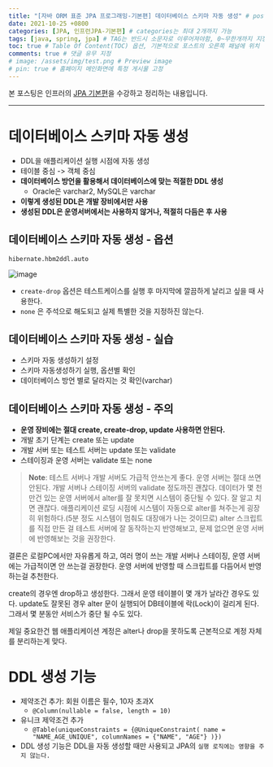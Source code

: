 ```yaml
---
title: "[자바 ORM 표준 JPA 프로그래밍-기본편] 데이터베이스 스키마 자동 생성" # post의 layout이 기본적으로 post로 설정되어있어서 Front Matter에 따로 layout변수를 만들어 주지 않아도 됨
date: 2021-10-25 +0800
categories: [JPA, 인프런JPA-기본편] # categories는 최대 2개까지 가능
tags: [java, spring, jpa] # TAG는 반드시 소문자로 이루어져야함, 0~무한개까지 지정 가능
toc: true # Table Of Content(TOC) 옵션, 기본적으로 포스트의 오른쪽 패널에 위치
comments: true # 댓글 유무 지정
# image: /assets/img/test.png # Preview image
# pin: true # 홈페이지 메인화면에 특정 게시물 고정
---
```


본 포스팅은 인프러의 [JPA 기본편](https://www.inflearn.com/course/ORM-JPA-Basic#)을 수강하고 정리하는 내용입니다.

<hr>

# 데이터베이스 스키마 자동 생성
- DDL을 애플리케이션 실행 시점에 자동 생성
- 테이블 중심 -> 객체 중심
- <b>데이터베이스 방언을 활용해서 데이터베이스에 맞는 적절한 DDL 생성</b>
  - Oracle은 varchar2, MySQL은 varchar
- <b>이렇게 생성된 DDL은 개발 장비에서만 사용</b>
- <b>생성된 DDL은 운영서버에서는 사용하지 않거나, 적절히 다듬은 후 사용</b>

## 데이터베이스 스키마 자동 생성 - 옵션
`hibernate.hbm2ddl.auto`

![image](https://user-images.githubusercontent.com/44339530/138655529-145a69bf-f9e3-4ddf-b653-57b557797b6f.png)

- `create-drop` 옵션은 테스트케이스를 실행 후 마지막에 깔끔하게 날리고 싶을 때 사용한다.
- `none` 은 주석으로 해도되고 실제 특별한 것을 지정하진 않는다.

## 데이터베이스 스키마 자동 생성 - 실습
- 스키마 자동 생성하기 설정
- 스키마 자동생성하기 실행, 옵션별 확인
- 데이터베이스 방언 별로 달라지는 것 확인(varchar)

## 데이터베이스 스키마 자동 생성 - 주의
- <b>운영 장비에는 절대 create, create-drop, update 사용하면 안된다.</b>
- 개발 초기 단계는 create 또는 update
- 개발 서버 또는 테스트 서버는 update 또는 validate
- 스테이징과 운영 서버는 validate 또는 none


> **Note**: 테스트 서버나 개발 서버도 가급적 안쓰는게 좋다. 운영 서버는 절대 쓰면 안된다. 개발 서버나 스테이징 서버의 validate 정도까진 괜찮다. 데이터가 몇 천만건 있는 운영 서버에서 alter를 잘 못치면 시스템이 중단될 수 있다. 잘 알고 치면 괜찮다. 애플리케이션 로딩 시점에 시스템이 자동으로 alter를 쳐주는게 굉장히 위험하다.(5분 정도 시스템이 멈춰도 대장애가 나는 것이므로) alter 스크립트를 직접 만든 걸 테스트 서버에 잘 동작하는지 반영해보고, 문제 없으면 운영 서버에 반영해보는 것을 권장한다.

결론은 로컬PC에서만 자유롭게 하고, 여러 명이 쓰는 개발 서버나 스테이징, 운영 서버에는 가급적이면 안 쓰는걸 권장한다. 운영 서버에 반영할 때 스크립트를 다듬어서 반영하는걸 추천한다.

create의 경우엔 drop하고 생성한다. 그래서 운영 테이블이 몇 개가 날라간 경우도 있다. update도 잘못된 경우 alter 문이 실행되어 DB테이블에 락(Lock)이 걸리게 된다. 그래서 몇 분동안 서비스가 중단 될 수도 있다.

제일 중요한건 웹 애플리케이션 계정은 alter나 drop을 못하도록 근본적으로 계정 자체를 분리하는게 맞다.

# DDL 생성 기능
- 제약조건 추가: 회원 이름은 필수, 10자 초과X
  - `@Column(nullable = false, length = 10)`
- 유니크 제약조건 추가
  - `@Table(uniqueConstraints = {@UniqueConstraint( name = "NAME_AGE_UNIQUE", columnNames = {"NAME", "AGE"} )})`
- DDL 생성 기능은 DDL을 자동 생성할 때만 사용되고 JPA의 `실행 로직에는 영향을 주지 않는다.`

